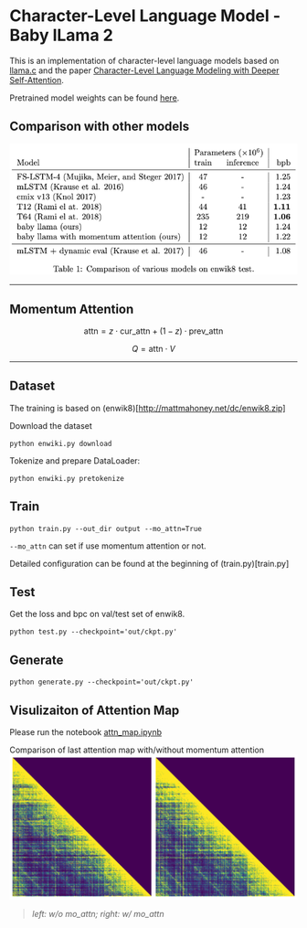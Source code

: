 # Character-Level Language Model - Baby lLama 2

This is an implementation of character-level language models based on [llama.c](https://github.com/karpathy/llama2.c) and the paper [Character-Level Language Modeling with Deeper Self-Attention](https://arxiv.org/abs/1808.04444).

Pretrained model weights can be found [here](https://huggingface.co/mydcxiao/char_LM).

## Comparison with other models
![comp](assets/comparison.png)

------------
## Momentum Attention

$$\text{attn} = z \cdot \text{cur_attn} + (1 - z) \cdot \text{prev_attn}$$

$$Q = \text{attn} \cdot V$$

------------

## Dataset
The training is based on (enwik8)[http://mattmahoney.net/dc/enwik8.zip]

Download the dataset
```shell
python enwiki.py download
```

Tokenize and prepare DataLoader:
```shell
python enwiki.py pretokenize
```

## Train
```shell
python train.py --out_dir output --mo_attn=True
```
`--mo_attn` can set if use momentum attention or not.

Detailed configuration can be found at the beginning of (train.py)[train.py]

## Test
Get the loss and bpc on val/test set of enwik8.
```shell
python test.py --checkpoint='out/ckpt.py'
```

## Generate
```shell
python generate.py --checkpoint='out/ckpt.py'
```

## Visulizaiton of Attention Map
Please run the notebook [attn_map.ipynb](attn_map.ipynb)

Comparison of last attention map with/without momentum attention
![](assets/attn_map.png)
>*left: w/o mo_attn; right: w/ mo_attn*
